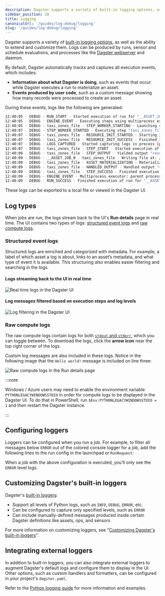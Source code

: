 ```yaml
---
description: Dagster supports a variety of built-in logging options, as well as the ability to extend and customize them. Logs can be produced by runs, sensor and schedule evaluations, and processes like the Dagster webserver and daemon.
sidebar_position: 10
title: Logging
canonicalUrl: '/guides/log-debug/logging'
slug: '/guides/log-debug/logging'
---
```


Dagster supports a variety of [built-in logging options](/api/dagster/loggers#built-in-loggers), as well as the ability to extend and customize them. Logs can be produced by runs, sensor and schedule evaluations, and processes like the [Dagster webserver](/guides/operate/webserver) and daemon.

By default, Dagster automatically tracks and captures all execution events, which includes:

- **Information about what Dagster is doing**, such as events that occur while Dagster executes a run to materialize an asset.
- **Events produced by user code**, such as a custom message showing how many records were processed to create an asset.

During these events, logs like the following are generated:

```bash
12:40:05 - DEBUG - RUN_START - Started execution of run for "__ASSET_JOB_0".
12:40:05 - DEBUG - ENGINE_EVENT - Executing steps using multiprocess executor: parent process (pid: 86387)
12:40:05 - DEBUG - taxi_zones_file - STEP_WORKER_STARTING - Launching subprocess for "taxi_zones_file".
12:40:07 - DEBUG - STEP_WORKER_STARTED - Executing step "taxi_zones_file" in subprocess.
12:40:07 - DEBUG - taxi_zones_file - RESOURCE_INIT_STARTED - Starting initialization of resources [io_manager].
12:40:07 - DEBUG - taxi_zones_file - RESOURCE_INIT_SUCCESS - Finished initialization of resources [io_manager].
12:40:07 - DEBUG - LOGS_CAPTURED - Started capturing logs in process (pid: 86390).
12:40:07 - DEBUG - taxi_zones_file - STEP_START - Started execution of step "taxi_zones_file".
12:40:09 - DEBUG - taxi_zones_file - STEP_OUTPUT - Yielded output "result" of type "Any". (Type check passed).
12:40:09 - DEBUG - __ASSET_JOB_0 - taxi_zones_file - Writing file at: /Users/erincochran/Desktop/dagster-examples/project-dagster-university/tmpfxsoltsc/storage/taxi_zones_file using PickledObjectFilesystemIOManager...
12:40:09 - DEBUG - taxi_zones_file - ASSET_MATERIALIZATION - Materialized value taxi_zones_file.
12:40:09 - DEBUG - taxi_zones_file - HANDLED_OUTPUT - Handled output "result" using IO manager "io_manager"
12:40:09 - DEBUG - taxi_zones_file - STEP_SUCCESS - Finished execution of step "taxi_zones_file" in 1.17s.
12:40:09 - DEBUG - ENGINE_EVENT - Multiprocess executor: parent process exiting after 4.38s (pid: 86387)
12:40:09 - DEBUG - RUN_SUCCESS - Finished execution of run for "__ASSET_JOB_0".
```

These logs can be exported to a local file or viewed in the Dagster UI.

## Log types

When jobs are run, the logs stream back to the UI's **Run details** page in real time. The UI contains two types of logs: [structured event logs](#structured-event-logs) and [raw compute logs](#raw-compute-logs).

### Structured event logs

Structured logs are enriched and categorized with metadata. For example, a label of which asset a log is about, links to an asset’s metadata, and what type of event it is available. This structuring also enables easier filtering and searching in the logs.

#### Logs streaming back to the UI in real time

![Real time logs in the Dagster UI](/images/guides/log-debug/logging/job-log-ui.png)

#### Log messages filtered based on execution steps and log levels

![Log filtering in the Dagster UI](/images/guides/log-debug/logging/job-ui-filter.png)

### Raw compute logs

The raw compute logs contain logs for both [`stdout` and `stderr`](https://stackoverflow.com/questions/3385201/confused-about-stdin-stdout-and-stderr), which you can toggle between. To download the logs, click the **arrow icon** near the top right corner of the logs.

Custom log messages are also included in these logs. Notice in the following image that the `Hello world!` message is included on line three:

![Raw compute logs in the Run details page](/images/guides/log-debug/logging/loggers-compute-logs.png)

:::note

Windows / Azure users may need to enable the environment variable `PYTHONLEGACYWINDOWSSTDIO` in order for compute logs to be displayed in the Dagster UI. To do that in PowerShell, run `$Env:PYTHONLEGACYWINDOWSSTDIO = 1` and then restart the Dagster instance.

:::

## Configuring loggers

Loggers can be configured when you run a job. For example, to filter all messages below `ERROR` out of the colored console logger for a job, add the following lines to the run config in the launchpad or `RunRequest`:

<CodeExample path="docs_snippets/docs_snippets/concepts/logging/config.yaml" />

When a job with the above configuration is executed, you'll only see the `ERROR` level logs.

## Customizing Dagster's built-in loggers

Dagster's [built-in loggers](/api/dagster/loggers#built-in-loggers):

- Support all levels of Python logs, such as `INFO`, `DEBUG`, `ERROR`, etc.
- Can be configured to capture only specified levels, such as `ERROR`
- Can include manually-defined messages produced inside certain Dagster definitions like assets, ops, and sensors

For more information on customizing loggers, see "[Customizing Dagster's built-in loggers](/guides/log-debug/logging/custom-logging)".

## Integrating external loggers

In addition to built-in loggers, you can also integrate external loggers to augment Dagster's default logs and configure them to display in the UI. Other options, such as custom handlers and formatters, can be configured in your project's `dagster.yaml`.

Refer to the [Python logging guide](/guides/log-debug/logging/python-logging) for more information and examples.
